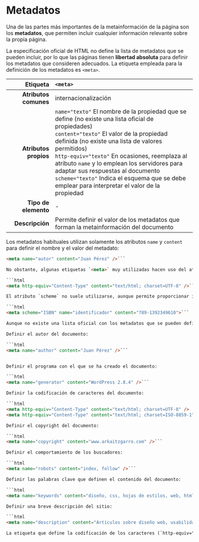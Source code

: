 # Metadatos

Una de las partes más importantes de la metainformación de la página son los **metadatos**, que permiten incluir cualquier información relevante sobre la propia página.

La especificación oficial de HTML no define la lista de metadatos que se pueden incluir, por lo que las páginas tienen **libertad absoluta** para definir los metadatos que consideren adecuados. La etiqueta empleada para la definición de los metadatos es `<meta>`.

| Etiqueta              | `<meta>`    |
| --------------------: | :------------- |
| **Atributos comunes** | internacionalización |
| **Atributos propios** | `name="texto"` El nombre de la propiedad que se define (no existe una lista oficial de propiedades)<br />`content="texto"` El valor de la propiedad definida (no existe una lista de valores permitidos)<br />`http-equiv="texto"` En ocasiones, reemplaza al atributo `name` y lo emplean los servidores para adaptar sus respuestas al documento<br />`scheme="texto"` Indica el esquema que se debe emplear para interpretar el valor de la propiedad |
| **Tipo de elemento**  | - |
| **Descripción**       | Permite definir el valor de los metadatos que forman la metainformación del documento |

Los metadatos habituales utilizan solamente los atributos `name` y `content` para definir el nombre y el valor del metadato:

```html
<meta name="autor" content="Juan Pérez" />```

No obstante, algunas etiquetas `<meta>` muy utilizadas hacen uso del atributo `http-equiv`. Este atributo se utiliza para indicar que el valor establecido por este metadato puede ser utilizado por el servidor al entregar la página al navegador del usuario. El siguiente metadato indica al servidor que el contenido de la página es código HTML y su codificación de caracteres es `UTF-8`:

```html
<meta http-equiv="Content-Type" content="text/html; charset=UTF-8" />```

El atributo `scheme` no suele utilizarse, aunque permite proporcionar información de contexto para que el navegador interprete correctamente el valor del metadato. En el siguiente ejemplo, el atributo `scheme` indica al navegador que el valor del metadato hace referencia al `código ISBN`:

```html
<meta scheme="ISBN" name="identificador" content="789-1392349610">```

Aunque no existe una lista oficial con los metadatos que se pueden definir, algunos de ellos se utilizan en tantas páginas que se han convertido prácticamente en un estándar. A continuación se muestran los metadatos más utilizados:

Definir el autor del documento:

```html
<meta name="author" content="Juan Pérez" />```


Definir el programa con el que se ha creado el documento:

```html
<meta name="generator" content="WordPress 2.8.4" />```

Definir la codificación de caracteres del documento:

```html
<meta http-equiv="Content-Type" content="text/html; charset=UTF-8" />
<meta http-equiv="Content-Type" content="text/html; charset=ISO-8859-1" />```

Definir el copyright del documento:

```html
<meta name="copyright" content="www.arkaitzgarro.com" />```

Definir el comportamiento de los buscadores:

```html
<meta name="robots" content="index, follow" />```

Definir las palabras clave que definen el contenido del documento:

```html
<meta name="keywords" content="diseño, css, hojas de estilos, web, html" />```

Definir una breve descripción del sitio:

```html
<meta name="description" content="Artículos sobre diseño web, usabilidad y accesibilidad" />```

La etiqueta que define la codificación de los caracteres (`http-equiv="Content-Type"`) se emplea prácticamente en todas las páginas y las etiquetas que definen la descripción (`description`) y las palabras clave (`keywords`) también son muy utilizadas.
